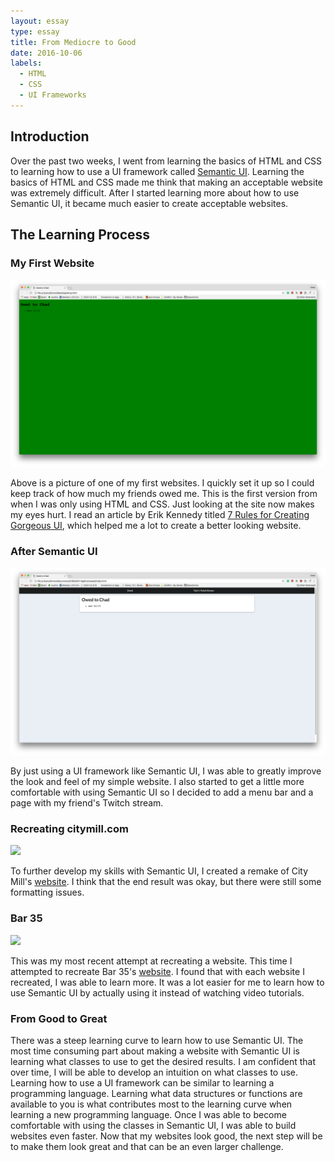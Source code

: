 ```yaml
---
layout: essay
type: essay
title: From Mediocre to Good
date: 2016-10-06
labels:
  - HTML
  - CSS
  - UI Frameworks
---
```


<h2>Introduction</h2>

Over the past two weeks, I went from learning the basics of HTML and CSS to learning how to use a UI framework called <a href="http://semantic-ui.com/" target="_blank">Semantic UI</a>. Learning the basics of HTML and CSS made me think that making an acceptable website was extremely difficult. After I started learning more about how to use Semantic UI, it became much easier to create acceptable websites.

<h2>The Learning Process</h2>

<h3>My First Website</h3>
<a href="../images/Essays/From-Mediocre-to-Good/owed-to-chad1.png"><img class="ui huge rounded image" src="../images/Essays/From-Mediocre-to-Good/owed-to-chad1.png"></a>

Above is a picture of one of my first websites. I quickly set it up so I could keep track of how much my friends owed me. This is the first version from when I was only using HTML and CSS. Just looking at the site now makes my eyes hurt. I read an article by Erik Kennedy
titled <a href="https://medium.com/@erikdkennedy/7-rules-for-creating-gorgeous-ui-part-1-559d4e805cda#.tiandma7i" target="_blank">7 Rules for Creating Gorgeous UI</a>, which helped me a lot to create a better looking website. 

<h3>After Semantic UI</h3>

<a href="../images/Essays/From-Mediocre-to-Good/owed-to-chad2.png"><img class="ui huge rounded image" src="../images/Essays/From-Mediocre-to-Good/owed-to-chad2.png"></a>

By just using a UI framework like Semantic UI, I was able to greatly improve the look and feel of my simple website. I also started to get a little more comfortable with using Semantic UI so I decided to add a menu bar and a page with my friend's Twitch stream.

<h3>Recreating citymill.com</h3>

<a href="../images/Essays/From-Mediocre-to-Good/city-mill-remake.png"><img class="ui huge rounded image" src="../images/Essays/From-Mediocre-to-Good/city-mill-remake.png"></a>

To further develop my skills with Semantic UI, I created a remake of City Mill's <a href="http://www.citymill.com/" target="_blank">website</a>. I think that the end result was okay, but there were still some formatting issues. 

<h3>Bar 35</h3>

<a href="../images/Essays/From-Mediocre-to-Good/bar-35-remake.png"><img class="ui huge rounded image" src="../images/Essays/From-Mediocre-to-Good/bar-35-remake.png"></a>

This was my most recent attempt at recreating a website. This time I attempted to recreate Bar 35's <a href="http://www.bar35hawaii.com/" target="_blank">website</a>. I found that with each website I recreated, I was able to learn more. It was a lot easier for me to learn how to use Semantic UI by actually using it instead of watching video tutorials.

<h3>From Good to Great</h3>

There was a steep learning curve to learn how to use Semantic UI. The most time consuming part about making a website with Semantic UI is learning what classes to use to get the desired results. I am confident that over time, I will be able to develop an intuition on what classes to use. Learning how to use a UI framework can be similar to learning a programming language. Learning what data structures or functions are available to you is what contributes most to the learning curve when learning a new programming language. Once I was able to become comfortable with using the classes in Semantic UI, I was able to build websites even faster. Now that my websites look good, the next step will be to make them look great and that can be an even larger challenge. 